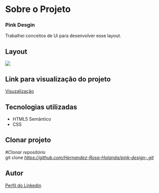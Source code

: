<div>
  <h1>Sobre o Projeto</h1>

  <h3>Pink Desgin</h3> 
  <p>
    Trabalhei conceitos de Ui para desenvolver esse layout.
  </p>
<h2>Layout</h2>

  <img src="https://user-images.githubusercontent.com/82759865/141993356-e28c3702-d3f6-4a3a-996a-1c84efbc7ef0.gi">

 <h2>Link para visualização do projeto</h2>

<a href="https://pink-design-zeta.vercel.app/">Visuzalização</a>  


<h2>Tecnologias utilizadas</h2>

<ul>
  <li>HTML5 Semântico
  <li>CSS
</ul>

<h2>Clonar projeto</h2>

<i>#Clonar repositório</i></br>
  git clone <i>https://github.com/Hernandez-Rosa-Holanda/pink-design-.git</i>

<h2>Autor</h2> 
<p>
<a href="https://www.linkedin.com/in/hernandez-rosa-de-holanda/">Perfil do Linkedin</a>
</p>
</div> 
